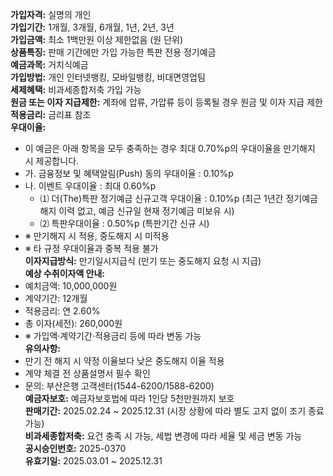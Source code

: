 **가입자격:** 실명의 개인  
**가입기간:** 1개월, 3개월, 6개월, 1년, 2년, 3년  
**가입금액:** 최소 1백만원 이상 제한없음 (원 단위)  
**상품특징:** 판매 기간에만 가입 가능한 특판 전용 정기예금  
**예금과목:** 거치식예금  
**가입방법:** 개인 인터넷뱅킹, 모바일뱅킹, 비대면영업팀  
**세제혜택:** 비과세종합저축 가입 가능  
**원금 또는 이자 지급제한:** 계좌에 압류, 가압류 등이 등록될 경우 원금 및 이자 지급 제한  
**적용금리:** 금리표 참조  
**우대이율:**  
- 이 예금은 아래 항목을 모두 충족하는 경우 최대 0.70%p의 우대이율을 만기해지 시 제공합니다.  
- 가. 금융정보 및 혜택알림(Push) 동의 우대이율 : 0.10%p  
- 나. 이벤트 우대이율 : 최대 0.60%p  
  - ⑴ 더(The)특판 정기예금 신규고객 우대이율 : 0.10%p (최근 1년간 정기예금 해지 이력 없고, 예금 신규일 현재 정기예금 미보유 시)  
  - ⑵ 특판우대이율 : 0.50%p (특판기간 신규 시)  
- ※ 만기해지 시 적용, 중도해지 시 미적용  
- ※ 타 규정 우대이율과 중복 적용 불가  
**이자지급방식:** 만기일시지급식 (만기 또는 중도해지 요청 시 지급)  
**예상 수취이자액 안내:**  
- 예치금액: 10,000,000원  
- 계약기간: 12개월  
- 적용금리: 연 2.60%  
- 총 이자(세전): 260,000원  
- ※ 가입액·계약기간·적용금리 등에 따라 변동 가능  
**유의사항:**  
- 만기 전 해지 시 약정 이율보다 낮은 중도해지 이율 적용  
- 계약 체결 전 상품설명서 필수 확인  
- 문의: 부산은행 고객센터(1544-6200/1588-6200)  
**예금자보호:** 예금자보호법에 따라 1인당 5천만원까지 보호  
**판매기간:** 2025.02.24 ~ 2025.12.31 (시장 상황에 따라 별도 고지 없이 조기 종료 가능)  
**비과세종합저축:** 요건 충족 시 가능, 세법 변경에 따라 세율 및 세금 변동 가능  
**공시승인번호:** 2025-0370  
**유효기일:** 2025.03.01 ~ 2025.12.31